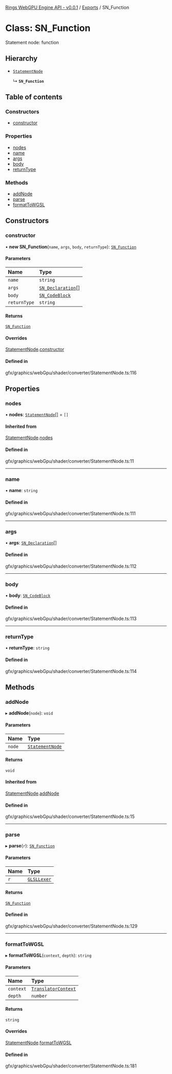[Rings WebGPU Engine API - v0.0.1](../README.md) / [Exports](../modules.md) / SN\_Function

# Class: SN\_Function

Statement node: function

## Hierarchy

- [`StatementNode`](StatementNode.md)

  ↳ **`SN_Function`**

## Table of contents

### Constructors

- [constructor](SN_Function.md#constructor)

### Properties

- [nodes](SN_Function.md#nodes)
- [name](SN_Function.md#name)
- [args](SN_Function.md#args)
- [body](SN_Function.md#body)
- [returnType](SN_Function.md#returntype)

### Methods

- [addNode](SN_Function.md#addnode)
- [parse](SN_Function.md#parse)
- [formatToWGSL](SN_Function.md#formattowgsl)

## Constructors

### constructor

• **new SN_Function**(`name`, `args`, `body`, `returnType`): [`SN_Function`](SN_Function.md)

#### Parameters

| Name | Type |
| :------ | :------ |
| `name` | `string` |
| `args` | [`SN_Declaration`](SN_Declaration.md)[] |
| `body` | [`SN_CodeBlock`](SN_CodeBlock.md) |
| `returnType` | `string` |

#### Returns

[`SN_Function`](SN_Function.md)

#### Overrides

[StatementNode](StatementNode.md).[constructor](StatementNode.md#constructor)

#### Defined in

gfx/graphics/webGpu/shader/converter/StatementNode.ts:116

## Properties

### nodes

• **nodes**: [`StatementNode`](StatementNode.md)[] = `[]`

#### Inherited from

[StatementNode](StatementNode.md).[nodes](StatementNode.md#nodes)

#### Defined in

gfx/graphics/webGpu/shader/converter/StatementNode.ts:11

___

### name

• **name**: `string`

#### Defined in

gfx/graphics/webGpu/shader/converter/StatementNode.ts:111

___

### args

• **args**: [`SN_Declaration`](SN_Declaration.md)[]

#### Defined in

gfx/graphics/webGpu/shader/converter/StatementNode.ts:112

___

### body

• **body**: [`SN_CodeBlock`](SN_CodeBlock.md)

#### Defined in

gfx/graphics/webGpu/shader/converter/StatementNode.ts:113

___

### returnType

• **returnType**: `string`

#### Defined in

gfx/graphics/webGpu/shader/converter/StatementNode.ts:114

## Methods

### addNode

▸ **addNode**(`node`): `void`

#### Parameters

| Name | Type |
| :------ | :------ |
| `node` | [`StatementNode`](StatementNode.md) |

#### Returns

`void`

#### Inherited from

[StatementNode](StatementNode.md).[addNode](StatementNode.md#addnode)

#### Defined in

gfx/graphics/webGpu/shader/converter/StatementNode.ts:15

___

### parse

▸ **parse**(`r`): [`SN_Function`](SN_Function.md)

#### Parameters

| Name | Type |
| :------ | :------ |
| `r` | [`GLSLLexer`](GLSLLexer.md) |

#### Returns

[`SN_Function`](SN_Function.md)

#### Defined in

gfx/graphics/webGpu/shader/converter/StatementNode.ts:129

___

### formatToWGSL

▸ **formatToWGSL**(`context`, `depth`): `string`

#### Parameters

| Name | Type |
| :------ | :------ |
| `context` | [`TranslatorContext`](TranslatorContext.md) |
| `depth` | `number` |

#### Returns

`string`

#### Overrides

[StatementNode](StatementNode.md).[formatToWGSL](StatementNode.md#formattowgsl)

#### Defined in

gfx/graphics/webGpu/shader/converter/StatementNode.ts:181
